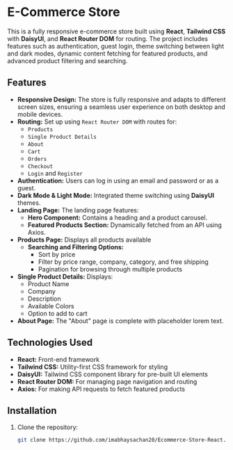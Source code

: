 # E-Commerce Store

This is a fully responsive e-commerce store built using **React**, **Tailwind CSS** with **DaisyUI**, and **React Router DOM** for routing. The project includes features such as authentication, guest login, theme switching between light and dark modes, dynamic content fetching for featured products, and advanced product filtering and searching.

## Features

- **Responsive Design:** The store is fully responsive and adapts to different screen sizes, ensuring a seamless user experience on both desktop and mobile devices.
- **Routing:** Set up using `React Router DOM` with routes for:
  - `Products`
  - `Single Product Details`
  - `About`
  - `Cart`
  - `Orders`
  - `Checkout`
  - `Login` and `Register`
- **Authentication:** Users can log in using an email and password or as a guest.
- **Dark Mode & Light Mode:** Integrated theme switching using **DaisyUI** themes.
- **Landing Page:** The landing page features:
  - **Hero Component:** Contains a heading and a product carousel.
  - **Featured Products Section:** Dynamically fetched from an API using Axios.
- **Products Page:** Displays all products available
  - **Searching and Filtering Options:**
    - Sort by price
    - Filter by price range, company, category, and free shipping
    - Pagination for browsing through multiple products
- **Single Product Details:** Displays:
  - Product Name
  - Company
  - Description
  - Available Colors
  - Option to add to cart
- **About Page:** The "About" page is complete with placeholder lorem text.

## Technologies Used

- **React:** Front-end framework
- **Tailwind CSS:** Utility-first CSS framework for styling
- **DaisyUI:** Tailwind CSS component library for pre-built UI elements
- **React Router DOM:** For managing page navigation and routing
- **Axios:** For making API requests to fetch featured products

## Installation

1. Clone the repository:
   ```bash
   git clone https://github.com/imabhaysachan20/Ecommerce-Store-React.git
